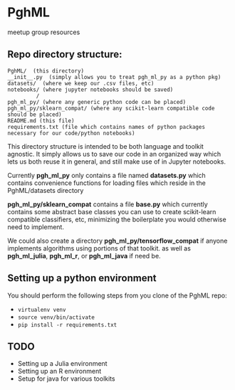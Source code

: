 # PghML
meetup group resources


Repo directory structure:
-------------------------
```
PghML/  (this directory)
__init__.py  (simply allows you to treat pgh_ml_py as a python pkg)
datasets/  (where we keep our .csv files, etc)
notebooks/ (where jupyter notebooks should be saved)
         /
pgh_ml_py/ (where any generic python code can be placed)
pgh_ml_py/sklearn_compat/ (where any scikit-learn compatible code should be placed)
README.md (this file)
requirements.txt (file which contains names of python packages necessary for our code/python notebooks)
```

This directory structure is intended to be both language and toolkit agnostic. It simply allows us to
save our code in an organized way which lets us both reuse it in general, and still make use of in Jupyter notebooks.  

Currently **pgh_ml_py** only contains a file named **datasets.py** which contains convenience functions
for loading files which reside in the PghML/datasets directory

**pgh_ml_py/sklearn_compat** contains a file **base.py** which currently contains some abstract base
classes you can use to create scikit-learn compatible classifiers, etc, minimizing the boilerplate you would otherwise need to implement.


We could also create a directory **pgh_ml_py/tensorflow_compat** if anyone implements algorithms
using portions of that toolkit. as well as **pgh_ml_julia**, **pgh_ml_r**, or **pgh_ml_java** if need be.

## Setting up a python environment

You should perform the following steps from you clone of the PghML repo:
* `virtualenv venv`
* `source venv/bin/activate`
* `pip install -r requirements.txt`



## TODO
* Setting up a Julia environment
* Setting up an R environment
* Setup for java for various toolkits
